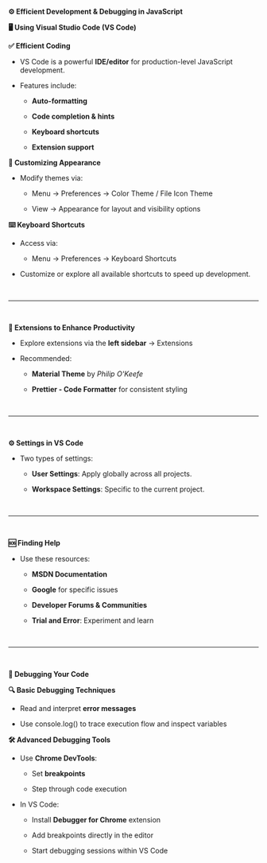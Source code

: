 **⚙️ Efficient Development & Debugging in JavaScript**

**🖥️ Using Visual Studio Code (VS Code)**

**✅ Efficient Coding**

- VS Code is a powerful **IDE/editor** for production-level JavaScript
  development.

- Features include:

  - **Auto-formatting**

  - **Code completion & hints**

  - **Keyboard shortcuts**

  - **Extension support**

**🎨 Customizing Appearance**

- Modify themes via:

  - Menu → Preferences → Color Theme / File Icon Theme

  - View → Appearance for layout and visibility options

**⌨️ Keyboard Shortcuts**

- Access via:

  - Menu → Preferences → Keyboard Shortcuts

- Customize or explore all available shortcuts to speed up development.

<br/>

---
<br/>

**🧩 Extensions to Enhance Productivity**

- Explore extensions via the **left sidebar** → Extensions

- Recommended:

  - **Material Theme** by *Philip O'Keefe*

  - **Prettier - Code Formatter** for consistent styling

<br/>

---
<br/>

**⚙️ Settings in VS Code**

- Two types of settings:

  - **User Settings**: Apply globally across all projects.

  - **Workspace Settings**: Specific to the current project.

<br/>

---
<br/>

**🆘 Finding Help**

- Use these resources:

  - **MSDN Documentation**

  - **Google** for specific issues

  - **Developer Forums & Communities**

  - **Trial and Error**: Experiment and learn

<br/>

---
<br/>

**🐞 Debugging Your Code**

**🔍 Basic Debugging Techniques**

- Read and interpret **error messages**

- Use console.log() to trace execution flow and inspect variables

**🛠️ Advanced Debugging Tools**

- Use **Chrome DevTools**:

  - Set **breakpoints**

  - Step through code execution

- In VS Code:

  - Install **Debugger for Chrome** extension

  - Add breakpoints directly in the editor

  - Start debugging sessions within VS Code
